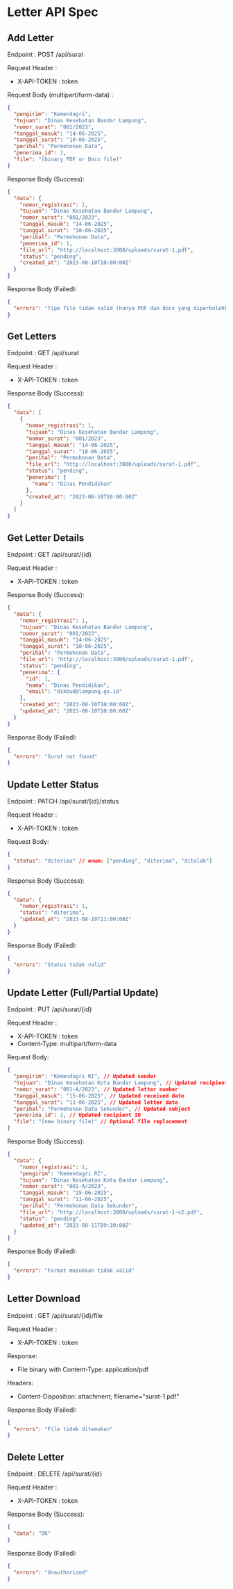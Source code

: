 # Letter API Spec

## Add Letter

Endpoint : POST /api/surat

Request Header :

- X-API-TOKEN : token

Request Body (multipart/form-data) :

```json
{
  "pengirim": "Kemendagri",
  "tujuan": "Dinas Kesehatan Bandar Lampung",
  "nomor_surat": "001/2023",
  "tanggal_masuk": "14-06-2025",
  "tanggal_surat": "10-06-2025",
  "perihal": "Permohonan Data",
  "penerima_id": 1,
  "file": "(binary PDF or Docx file)"
}
```

Response Body (Success):

```json
{
  "data": {
    "nomor_registrasi": 1,
    "tujuan": "Dinas Kesehatan Bandar Lampung",
    "nomor_surat": "001/2023",
    "tanggal_masuk": "14-06-2025",
    "tanggal_surat": "10-06-2025",
    "perihal": "Permohonan Data",
    "penerima_id": 1,
    "file_url": "http://localhost:3000/uploads/surat-1.pdf",
    "status": "pending",
    "created_at": "2023-08-10T10:00:00Z"
  }
}
```

Response Body (Failed):

```json
{
  "errors": "Tipe file tidak valid (hanya PDF dan docx yang diperbolehkan)"
}
```

## Get Letters

Endpoint : GET /api/surat

Request Header :

- X-API-TOKEN : token

Response Body (Success):

```json
{
  "data": [
    {
      "nomor_registrasi": 1,
      "tujuan": "Dinas Kesehatan Bandar Lampung",
      "nomor_surat": "001/2023",
      "tanggal_masuk": "14-06-2025",
      "tanggal_surat": "10-06-2025",
      "perihal": "Permohonan Data",
      "file_url": "http://localhost:3000/uploads/surat-1.pdf",
      "status": "pending",
      "penerima": {
        "nama": "Dinas Pendidikan"
      },
      "created_at": "2023-08-10T10:00:00Z"
    }
  ]
}
```

## Get Letter Details

Endpoint : GET /api/surat/{id}

Request Header :

- X-API-TOKEN : token

Response Body (Success):

```json
{
  "data": {
    "nomor_registrasi": 1,
    "tujuan": "Dinas Kesehatan Bandar Lampung",
    "nomor_surat": "001/2023",
    "tanggal_masuk": "14-06-2025",
    "tanggal_surat": "10-06-2025",
    "perihal": "Permohonan Data",
    "file_url": "http://localhost:3000/uploads/surat-1.pdf",
    "status": "pending",
    "penerima": {
      "id": 1,
      "nama": "Dinas Pendidikan",
      "email": "dikbud@lampung.go.id"
    },
    "created_at": "2023-08-10T10:00:00Z",
    "updated_at": "2023-08-10T10:00:00Z"
  }
}
```

Response Body (Failed):

```json
{
  "errors": "Surat not found"
}
```

## Update Letter Status

Endpoint : PATCH /api/surat/{id}/status

Request Header :

- X-API-TOKEN : token

Request Body:

```json
{
  "status": "diterima" // enum: ["pending", "diterima", "ditolak"]
}
```

Response Body (Success):

```json
{
  "data": {
    "nomor_registrasi": 1,
    "status": "diterima",
    "updated_at": "2023-08-10T11:00:00Z"
  }
}
```

Response Body (Failed):

```json
{
  "errors": "Status tidak valid"
}
```

## Update Letter (Full/Partial Update)

Endpoint : PUT /api/surat/{id}  

Request Header :  
- X-API-TOKEN : token  
- Content-Type: multipart/form-data  

Request Body:
```json
{
  "pengirim": "Kemendagri RI", // Updated sender
  "tujuan": "Dinas Kesehatan Kota Bandar Lampung", // Updated recipient
  "nomor_surat": "001-A/2023", // Updated letter number
  "tanggal_masuk": "15-06-2025", // Updated received date
  "tanggal_surat": "11-06-2025", // Updated letter date
  "perihal": "Permohonan Data Sekunder", // Updated subject
  "penerima_id": 2, // Updated recipient ID
  "file": "(new binary file)" // Optional file replacement
}
```

Response Body (Success):

```json
{
  "data": {
    "nomor_registrasi": 1,
    "pengirim": "Kemendagri RI",
    "tujuan": "Dinas Kesehatan Kota Bandar Lampung",
    "nomor_surat": "001-A/2023",
    "tanggal_masuk": "15-06-2025",
    "tanggal_surat": "11-06-2025",
    "perihal": "Permohonan Data Sekunder",
    "file_url": "http://localhost:3000/uploads/surat-1-v2.pdf",
    "status": "pending",
    "updated_at": "2023-08-11T09:30:00Z"
  }
}
```

Response Body (Failed):

```json
{
  "errors": "Format masukkan tidak valid"
}
```

## Letter Download

Endpoint : GET /api/surat/{id}/file

Request Header :

- X-API-TOKEN : token

Response:

- File binary with Content-Type: application/pdf

Headers:

- Content-Disposition: attachment; filename="surat-1.pdf"

Response Body (Failed):

```json
{
  "errors": "File tidak ditemukan"
}
```

## Delete Letter

Endpoint : DELETE /api/surat/{id}

Request Header :

- X-API-TOKEN : token

Response Body (Success):

```json
{
  "data": "OK"
}
```

Response Body (Failed):

```json
{
  "errors": "Unauthorized"
}
```
